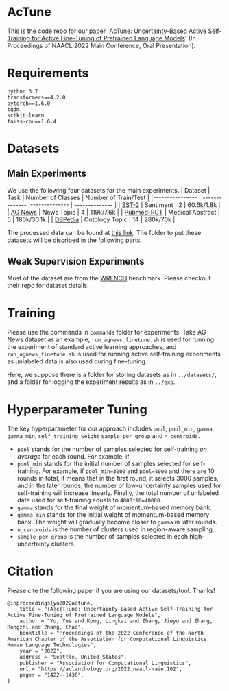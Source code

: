 # AcTune
This is the code repo for our paper `[AcTune: Uncertainty-Based Active Self-Training for Active Fine-Tuning of Pretrained Language Models](https://aclanthology.org/2022.naacl-main.102/)' (In Proceedings of NAACL 2022 Main Conference, Oral Presentation).

# Requirements
```
python 3.7
transformers==4.2.0
pytorch==1.6.0
tqdm
scikit-learn
faiss-cpu==1.6.4

```
# Datasets
## Main Experiments
We use the following four datasets for the main experiments.
|   Dataset   | Task  | Number of Classes | Number of Train/Test |
|---------------- | -------------- |-------------- | -------------- |
| [SST-2](https://nlp.stanford.edu/sentiment/)       |     Sentiment           |     2   |  60.6k/1.8k  |
| [AG News](https://huggingface.co/datasets/ag_news) |    News Topic       |      4      |  119k/7.6k   |
| [Pubmed-RCT](https://github.com/Franck-Dernoncourt/pubmed-rct)  |   Medical Abstract   |     5        |     180k/30.1k    |
| [DBPedia](https://huggingface.co/datasets/dbpedia_14)     |     Ontology Topic      |      14      |     280k/70k      |

The processed data can be found at [this link](https://drive.google.com/drive/folders/1Yhsf1Gji-kCxPfFtNnNW8isSbXqKZcKh?usp=sharing). The folder to put these datasets will be discribed in the following parts.

## Weak Supervision Experiments
Most of the dataset are from the [WRENCH](https://github.com/JieyuZ2/wrench) benchmark. Please checkout their repo for dataset details.

# Training
Please use the commands in `commands` folder for experiments.
Take AG News dataset as an example, `run_agnews_finetune.sh` is used for running the experiment of standard active learning approaches, and `run_agnews_finetune.sh` is used for running active self-training experiments as unlabeled data is also used during fine-tuning.

Here, we suppose there is a folder for storing datasets as in `../datasets/`, and a folder for logging the experiment results as in `../exp`. 

# Hyperparameter Tuning
The key hyperparameter for our approach includes `pool`, `pool_min`, `gamma`, `gamma_min`, `self_training_weight` `sample_per_group` and `n_centroids`.
- `pool` stands for the number of samples selected for self-training *on average* for each round. For example, if 
- `pool_min` stands for the initial number of samples selected for self-training. For example, if `pool_min=3000` and `pool=4000` and there are 10 rounds in total, it means that in the first round, it selects 3000 samples, and in the later rounds, the number of low-uncertainty samples used for self-training will increase linearly. Finally, the total number of unlabeled data used for self-training equals to `4000*10=40000`.
- `gamma` stands for the final weight of momentum-based memory bank.
- `gamma_min` stands for the initial weight of momentum-based memory bank. The weight will gradually become closer to `gamma` in later rounds.
- `n_centroids` is the number of clusters used in region-aware sampling.
- `sample_per_group` is the number of samples selected in each high-uncertainty clusters.


# Citation 

Please cite the following paper if you are using our datasets/tool. Thanks!

```
@inproceedings{yu2022actune,
    title = "{A}c{T}une: Uncertainty-Based Active Self-Training for Active Fine-Tuning of Pretrained Language Models",
    author = "Yu, Yue and Kong, Lingkai and Zhang, Jieyu and Zhang, Rongzhi and Zhang, Chao",
    booktitle = "Proceedings of the 2022 Conference of the North American Chapter of the Association for Computational Linguistics: Human Language Technologies",
    year = "2022",
    address = "Seattle, United States",
    publisher = "Association for Computational Linguistics",
    url = "https://aclanthology.org/2022.naacl-main.102",
    pages = "1422--1436",
}
```
